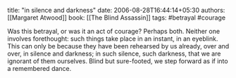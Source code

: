 
title: "in silence and darkness"
date: 2006-08-28T16:44:14+05:30
authors: [[Margaret Atwood]]
book: [[The Blind Assassin]]
tags: #betrayal #courage

Was this betrayal, or was it an act of courage? Perhaps both. Neither one involves forethought: such things take place in an instant, in an eyeblink. This can only be because they have been rehearsed by us already, over and over, in silence and darkness; in such silence, such darkness, that we are ignorant of them ourselves. Blind but sure-footed, we step forward as if into a remembered dance.
